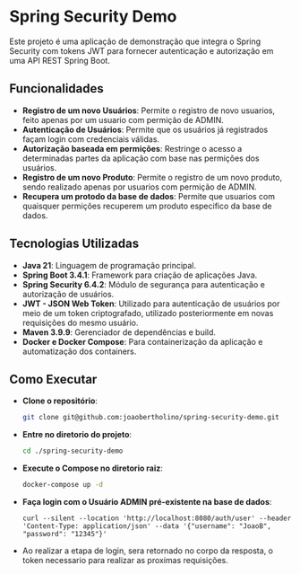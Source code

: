 # Spring Security Demo

Este projeto é uma aplicação de demonstração que integra o Spring Security com tokens JWT para fornecer autenticação e autorização em uma API REST Spring Boot.

## Funcionalidades

- **Registro de um novo Usuários**: Permite o registro de novo usuarios, feito apenas por um usuario com permição de ADMIN.
- **Autenticação de Usuários**: Permite que os usuários já registrados façam login com credenciais válidas.
- **Autorização baseada em permições**: Restringe o acesso a determinadas partes da aplicação com base nas permições dos usuários.
- **Registro de um novo Produto**: Permite o registro de um novo produto, sendo realizado apenas por usuarios com permição de ADMIN.
- **Recupera um protodo da base de dados**: Permite que usuarios com quaisquer permições recuperem um produto especifico da base de dados.

## Tecnologias Utilizadas

- **Java 21**: Linguagem de programação principal.
- **Spring Boot 3.4.1**: Framework para criação de aplicações Java.
- **Spring Security 6.4.2**: Módulo de segurança para autenticação e autorização de usuários.
- **JWT - JSON Web Token**: Utilizado para autenticação de usuários por meio de um token criptografado, utilizado posteriormente em novas requisições do mesmo usuário.
- **Maven 3.9.9**: Gerenciador de dependências e build.
- **Docker e Docker Compose**: Para containerização da aplicação e automatização dos containers.

## Como Executar

- **Clone o repositório**:

	 ```bash
	 git clone git@github.com:joaobertholino/spring-security-demo.git
 	```

- **Entre no diretorio do projeto**:

	 ```bash
	 cd ./spring-security-demo
 	```

- **Execute o Compose no diretorio raiz**:

	 ```bash
	 docker-compose up -d
 	```

- **Faça login com o Usuário ADMIN pré-existente na base de dados**:

	 ```cURL
	 curl --silent --location 'http://localhost:8080/auth/user' --header 'Content-Type: application/json' --data '{"username": "JoaoB", "password": "12345"}'
 	```

- Ao realizar a etapa de login, sera retornado no corpo da resposta, o token necessario para realizar as proximas requisições.

